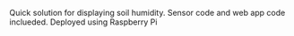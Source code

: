 Quick solution for displaying soil humidity. Sensor code and web app code inclueded. Deployed using Raspberry Pi

